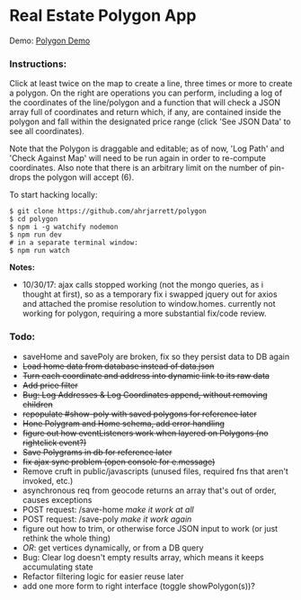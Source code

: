 # Real Estate Polygon App

Demo: [Polygon Demo](https://young-sands-13574.herokuapp.com/)

### Instructions:
Click at least twice on the map to create a line, three times or more to create a polygon. On the right are operations you can perform, including a log of the coordinates of the line/polygon and a function that will check a JSON array full of coordinates and return which, if any, are contained inside the polygon and fall within the designated price range (click 'See JSON Data' to see all coordinates).

Note that the Polygon is draggable and editable; as of now, 'Log Path' and 'Check Against Map' will need to be run again in order to re-compute coordinates. Also note that there is an arbitrary limit on the number of pin-drops the polygon will accept (6).

To start hacking locally:

```
$ git clone https://github.com/ahrjarrett/polygon
$ cd polygon
$ npm i -g watchify nodemon
$ npm run dev
# in a separate terminal window:
$ npm run watch
```

**Notes:**
- 10/30/17: ajax calls stopped working (not the mongo queries, as i thought at first), so as a temporary fix i swapped jquery out for axios and attached the promise resolution to window.homes. currently not working for polygon, requiring a more substantial fix/code review.

### Todo:
- saveHome and savePoly are broken, fix so they persist data to DB again
- ~~Load home data from database instead of data.json~~
- ~~Turn each coordinate and address into dynamic link to its raw data~~
- ~~Add price filter~~
- ~~Bug: Log Addresses & Log Coordinates append, without removing children~~
- ~~repopulate #show-poly with saved polygons for reference later~~
- ~~Hone Polygram and Home schema, add error handling~~
- ~~figure out how eventListeners work when layered on Polygons (no rightclick event?)~~
- ~~Save Polygrams in db for reference later~~
- ~~fix ajax sync problem (open console for e.message)~~
- Remove cruft in public/javascripts (unused files, required fns that aren't invoked, etc.)
- asynchronous req from geocode returns an array that's out of order, causes exceptions
- POST request: /save-home *make it work at all*
- POST request: /save-poly *make it work again*
- figure out how to trim, or otherwise force JSON input to work (or just rethink the whole thing)
- *OR*: get vertices dynamically, or from a DB query
- Bug: Clear log doesn't empty results array, which means it keeps accumulating state
- Refactor filtering logic for easier reuse later
- add one more form to right interface (toggle showPolygon(s))?
